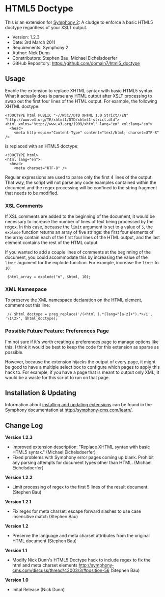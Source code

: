 # HTML5 Doctype #

This is an extension for [Symphony 2](http://symphony-cms.com/): A cludge to enforce a basic HTML5 doctype regardless of your XSLT output.

- Version: 1.2.3
- Date: 3rd March 2011
- Requirements: Symphony 2
- Author: Nick Dunn
- Constributors: Stephen Bau, Michael Eichelsdoerfer
- GitHub Repository: <https://github.com/domain7/html5_doctype>


## Usage

Enable the extension to replace XHTML syntax with basic HTML5 syntax. What it actually does is parse any HTML output after XSLT processing to swap out the first four lines of the HTML output. For example, the following XHTML doctype:

	<!DOCTYPE html PUBLIC "-//W3C//DTD XHTML 1.0 Strict//EN" "http://www.w3.org/TR/xhtml1/DTD/xhtml1-strict.dtd">
	<html xmlns="http://www.w3.org/1999/xhtml" lang="en" xml:lang="en">
	  <head>
	    <meta http-equiv="Content-Type" content="text/html; charset=UTF-8" />

is replaced with an HTML5 doctype:

	<!DOCTYPE html>
	<html lang="en">
	  <head>
	    <meta charset="UTF-8" />

Regular expressions are used to parse only the first 4 lines of the output. That way, the script will not parse any code examples contained within the document and the regex processing will be confined to the string fragment that needs to be modified.

### XSL Comments

If XSL comments are added to the beginning of the document, it would be necessary to increase the number of lines of text being processed by the regex. In this case, because the `limit` argument is set to a value of `5`, the `explode` function returns an array of five strings: the first four elements of the array contain each of the first four lines of the HTML output, and the last element contains the rest of the HTML output.

If you wanted to add a couple lines of comments at the beginning of the document, you could accommodate this by increasing the value of the `limit` argument for the explode function. For example, increase the `limit` to `10`.

     $html_array = explode("n", $html, 10);

### XML Namespace

To preserve the XML namespace declaration on the HTML element, comment out this line:

     // $html_doctype = preg_replace('/(<html ).*(lang="[a-z]+").*>/i', '\1\2>', $html_doctype);


### Possible Future Feature: Preferences Page

I'm not sure if it's worth creating a preferences page to manage options like this. I think it would be best to keep the code for this extension as sparse as possible.

However, because the extension hijacks the output of every page, it might be good to have a multiple select box to configure which pages to apply this hack to. For example, if you have a page that is meant to output only XML, it would be a waste for this script to run on that page.


## Installation & Updating

Information about [installing and updating extensions](http://symphony-cms.com/learn/tasks/view/install-an-extension/) can be found in the Symphony documentation at <http://symphony-cms.com/learn/>.


## Change Log

**Version 1.2.3**

- Improved extension description: "Replace XHTML syntax with basic HTML5 syntax." (Michael Eichelsdoerfer)
- Fixed problems with Symphony error pages coming up blank. Prohibit any parsing attempts for document types other than HTML. (Michael Eichelsdoerfer)

**Version 1.2.2**

- Limit processing of regex to the first 5 lines of the result document. (Stephen Bau)

**Version 1.2.1**

- Fix regex for meta charset: escape forward slashes to use case insensitive match (Stephen Bau)

**Version 1.2**

- Preserve the language and meta charset attributes from the original HTML document (Stephen Bau)

**Version 1.1**

- Modify Nick Dunn's HTML5 Doctype hack to include regex to fix the html and meta charset elements http://symphony-cms.com/discuss/thread/43003/3/#position-56 (Stephen Bau)

**Version 1.0**

- Inital Release (Nick Dunn)